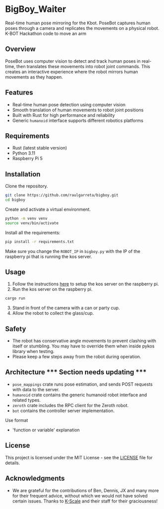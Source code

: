 # BigBoy_Waiter

Real-time human pose mirroring for the Kbot. PoseBot captures human poses through a camera and replicates the movements on a physical robot.
K-BOT Hackathon code to move an arm

## Overview

PoseBot uses computer vision to detect and track human poses in real-time, then translates these movements into robot joint commands. This creates an interactive experience where the robot mirrors human movements as they happen.


## Features

- Real-time human pose detection using computer vision
- Smooth translation of human movements to robot joint positions
- Built with Rust for high performance and reliability
- Generic `humanoid` interface supports different robotics platforms

## Requirements 

- Rust (latest stable version)
- Python 3.11
- Raspberry Pi 5


## Installation

Clone the repository.

```bash
git clone https://github.com/raulgarreta/bigboy.git
cd bigboy
```

Create and activate a virtual environment.

```bash
python -m venv venv
source venv/bin/activate
```

Install all the requirements:

```bash
pip install -r requirements.txt
```

Make sure you change the `ROBOT_IP` in `bigboy.py` with the IP of the raspberry pi that is running the
kos server.

## Usage

1. Follow the instructions [here](https://sponge-sled-8df.notion.site/Setting-up-K-Bot-17f9bcb033d880509bcbfaff1db4fc33) to setup the kos server on the raspberry pi.
2. Run the kos server on the raspberry pi.
```bash
cargo run
```

3. Stand in front of the camera with a can or party cup.
4. Allow the robot to collect the glass/cup.

## Safety

- The robot has conservative angle movements to prevent clashing with itself or stumbling. You may have to override them when inside pykos library when testing. 
- Please keep a few steps away from the robot during operation.

## Architecture  *** Section needs updating ***

- `pose_mappings` crate runs pose estimation, and sends POST requests with data to the server.
- `humanoid` crate contains the generic humanoid robot interface and related types.
- `zeroth` crate includes the RPC client for the Zeroth robot.
- `bot` contains the controller server implementation.

Use format 
- 'function or variable' explanation

## License

This project is licensed under the MIT License - see the [LICENSE](LICENSE) file for details.

## Acknowledgments

- We are grateful for the contributions of Ben, Dennis, JX and many more for their frequent advice, without which we would not have solved certain issues. Thanks to [K-Scale](https://github.com/kscalelabs) and their staff for their graciousness!
